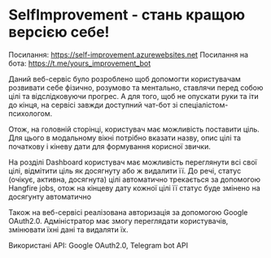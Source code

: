 # SelfImprovement - стань кращою версією себе!

Посилання: https://self-improvement.azurewebsites.net
Посилання на бота: https://t.me/yours_improvement_bot

Даний веб-сервіс було розроблено щоб допомогти користувачам розвивати себе фізично, розумово та ментально, ставлячи перед собою цілі та відслідковуючи прогрес. А для того, щоб не опускати руки та іти до кінця, на сервісі завжди доступний чат-бот зі спеціалістом-психологом.

Отож, на головній сторінці, користувач має можливість поставити ціль. Для цього в модальному вікні потрібно вказати назву, опис цілі та початкову і кіневу дати для формування корисної звички.

На розділі Dashboard користувач має можливість переглянути всі свої цілі, відмітити ціль як досягнуту або ж видалити її. До речі, статус (очікує, активна, досягнута) цілі автоматично трекається за допомогою Hangfire jobs, отож на кінцеву дату кожної цілі її статус буде змінено на досягунту автоматично

Також на веб-сервісі реалізована авторизація за допомогою Google OAuth2.0. Адміністратор має змогу переглядати користувачів, змінювати їхні дані та видаляти їх.

Використані API: Google OAuth2.0, Telegram bot API
